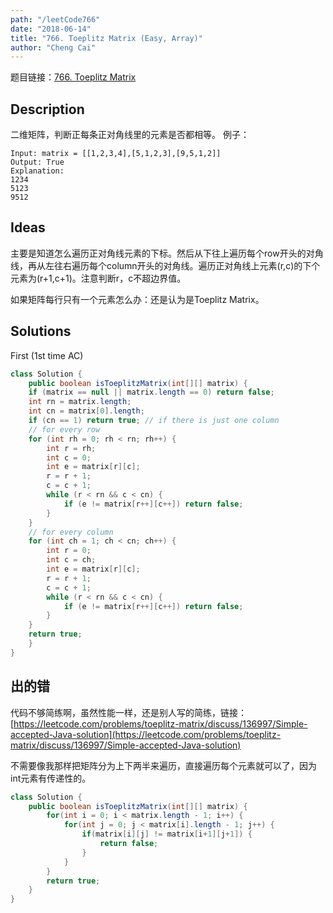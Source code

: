 ```yaml
---
path: "/leetCode766"
date: "2018-06-14"
title: "766. Toeplitz Matrix (Easy, Array)"
author: "Cheng Cai"
---
```


题目链接：[766. Toeplitz Matrix](https://leetcode.com/problems/toeplitz-matrix/description/)

## Description
二维矩阵，判断正每条正对角线里的元素是否都相等。
例子：
```
Input: matrix = [[1,2,3,4],[5,1,2,3],[9,5,1,2]]
Output: True
Explanation:
1234
5123
9512
```

## Ideas
主要是知道怎么遍历正对角线元素的下标。然后从下往上遍历每个row开头的对角线，再从左往右遍历每个column开头的对角线。遍历正对角线上元素(r,c)的下个元素为(r+1,c+1)。注意判断r，c不超边界值。 

如果矩阵每行只有一个元素怎么办：还是认为是Toeplitz Matrix。

## Solutions
First (1st time AC)
```java
class Solution {
    public boolean isToeplitzMatrix(int[][] matrix) {
	if (matrix == null || matrix.length == 0) return false;
	int rn = matrix.length;
	int cn = matrix[0].length;	
	if (cn == 1) return true; // if there is just one column
	// for every row
	for (int rh = 0; rh < rn; rh++) {
		int r = rh;
		int c = 0;
		int e = matrix[r][c];
		r = r + 1; 
		c = c + 1;
		while (r < rn && c < cn) {
			if (e != matrix[r++][c++]) return false;
		}
	}
	// for every column
	for (int ch = 1; ch < cn; ch++) {
		int r = 0;
		int c = ch;
		int e = matrix[r][c];
		r = r + 1;
		c = c + 1;
		while (r < rn && c < cn) {	
			if (e != matrix[r++][c++]) return false;
		}
	}
	return true;
    }
}
```

## 出的错
代码不够简练啊，虽然性能一样，还是别人写的简练，链接：[https://leetcode.com/problems/toeplitz-matrix/discuss/136997/Simple-accepted-Java-solution](https://leetcode.com/problems/toeplitz-matrix/discuss/136997/Simple-accepted-Java-solution)

不需要像我那样把矩阵分为上下两半来遍历，直接遍历每个元素就可以了，因为int元素有传递性的。

```java
class Solution {
    public boolean isToeplitzMatrix(int[][] matrix) {
        for(int i = 0; i < matrix.length - 1; i++) {
            for(int j = 0; j < matrix[i].length - 1; j++) {
                if(matrix[i][j] != matrix[i+1][j+1]) {
                    return false;
                }
            }
        }
        return true;
    }
}
```
